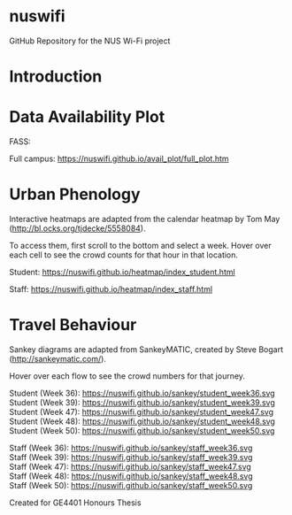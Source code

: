# nuswifi
GitHub Repository for the NUS Wi-Fi project 

# Introduction


# Data Availability Plot

FASS:

Full campus: https://nuswifi.github.io/avail_plot/full_plot.htm


# Urban Phenology

Interactive heatmaps are adapted from the calendar heatmap by Tom May (http://bl.ocks.org/tjdecke/5558084). 

To access them, first scroll to the bottom and select a week.
Hover over each cell to see the crowd counts for that hour in that location.

Student: https://nuswifi.github.io/heatmap/index_student.html

Staff: https://nuswifi.github.io/heatmap/index_staff.html

# Travel Behaviour

Sankey diagrams are adapted from SankeyMATIC, created by Steve Bogart (http://sankeymatic.com/).

Hover over each flow to see the crowd numbers for that journey. 

Student (Week 36): https://nuswifi.github.io/sankey/student_week36.svg<br/>
Student (Week 39): https://nuswifi.github.io/sankey/student_week39.svg<br/>
Student (Week 47): https://nuswifi.github.io/sankey/student_week47.svg<br/>
Student (Week 48): https://nuswifi.github.io/sankey/student_week48.svg<br/>
Student (Week 50): https://nuswifi.github.io/sankey/student_week50.svg<br/>


Staff (Week 36): https://nuswifi.github.io/sankey/staff_week36.svg<br/>
Staff (Week 39): https://nuswifi.github.io/sankey/staff_week39.svg<br/>
Staff (Week 47): https://nuswifi.github.io/sankey/staff_week47.svg<br/>
Staff (Week 48): https://nuswifi.github.io/sankey/staff_week48.svg<br/>
Staff (Week 50): https://nuswifi.github.io/sankey/staff_week50.svg<br/>


Created for GE4401 Honours Thesis


